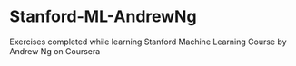 # Stanford-ML-AndrewNg

Exercises completed while learning Stanford Machine Learning Course by Andrew Ng on Coursera
